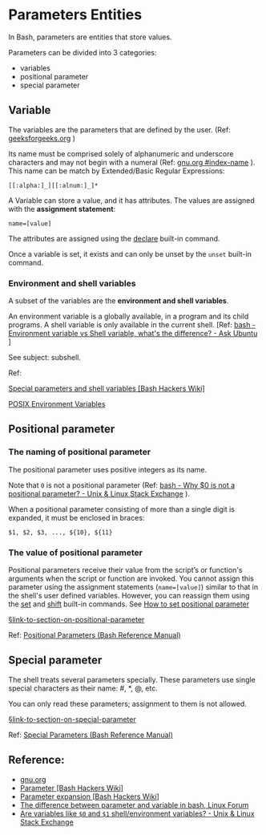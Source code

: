 # Parameters Entities



In Bash, parameters are entities that store values.

Parameters can be divided into 3 categories:

- variables
- positional parameter
- special parameter





## Variable 

The variables are the parameters that are defined by the user.  (Ref: [geeksforgeeks.org](https://www.geeksforgeeks.org/shell-script-to-demonstrate-special-parameters-with-example/) )

Its name must be comprised solely of alphanumeric and underscore characters and may not begin with a numeral (Ref:  [gnu.org #index-name](https://www.gnu.org/software/bash/manual/html_node/Definitions.html#index-name) ). This name can be match by Extended/Basic Regular Expressions:
```
[[:alpha:]_][[:alnum:]_]*
```

A Variable can store a value, and it has attributes. The values are assigned with the **assignment statement**:

```
name=[value]
```
The attributes are assigned using the [declare](https://www.gnu.org/software/bash/manual/html_node/Bash-Builtins.html#index-declare)  built-in command.

Once a variable is set, it exists and can only be unset by the `unset` built-in command.




### Environment and shell variables

A subset of the variables are the **environment and shell variables**. 

An environment variable is a globally available, in a program and its child programs. A shell variable is only available in the current shell.  [Ref: [bash - Environment variable vs Shell variable, what's the difference? - Ask Ubuntu](https://askubuntu.com/questions/26318/environment-variable-vs-shell-variable-whats-the-difference) ]

See subject: subshell.

Ref: 

[Special parameters and shell variables [Bash Hackers Wiki]](https://web.archive.org/web/20230315082027/https://wiki.bash-hackers.org/syntax/shellvars#shell_variables) 

[POSIX Environment Variables](https://pubs.opengroup.org/onlinepubs/009695399/basedefs/xbd_chap08.html) 



## Positional parameter

### The naming of positional parameter
The positional parameter uses positive integers as its name. 

Note that `0` is not a positional parameter (Ref: [bash - Why $0 is not a positional parameter? - Unix & Linux Stack Exchange](https://unix.stackexchange.com/questions/412707/why-0-is-not-a-positional-parameter) ).

When a positional parameter consisting of more than a single digit is expanded, it must be enclosed in braces:
```
$1, $2, $3, ..., ${10}, ${11}
```

### The value of positional parameter

Positional parameters receive their value from the script’s or function's arguments when the script or function are invoked. You cannot assign this parameter using the assignment statements (`name=[value]`) similar to that in the shell's user defined variables. However, you can reassign them using the [set](https://www.gnu.org/software/bash/manual/bash.html#index-set) and [shift](https://www.gnu.org/software/bash/manual/bash.html#index-shift) built-in commands. See [How to set positional parameter](./positional-parameter/ipynb--how-to-set-positional-parameter/index.ipynb)

[§link-to-section-on-positional-parameter](./positional-parameter/README.md)

Ref:  [Positional Parameters (Bash Reference Manual)](https://www.gnu.org/software/bash/manual/html_node/Positional-Parameters.html) 


## Special parameter

The shell treats several parameters specially. These parameters use single special characters as their name: #, *, @, etc.

You can only read these parameters; assignment to them is not allowed.

[§link-to-section-on-special-parameter](./special-parameters/README.md)

Ref: [Special Parameters (Bash Reference Manual)](https://www.gnu.org/software/bash/manual/html_node/Special-Parameters.html) 




## Reference:

-  [gnu.org](https://www.gnu.org/software/bash/manual/bash.html#Shell-Parameters)
-  [Parameter [Bash Hackers Wiki]](https://web.archive.org/web/20230316102937/https://wiki.bash-hackers.org/dict/terms/parameter) 
-  [Parameter expansion [Bash Hackers Wiki]](https://web.archive.org/web/20230408142504/https://wiki.bash-hackers.org/syntax/pe) 
- [The difference between parameter and variable in bash, Linux Forum](https://forum.linuxconfig.org/t/the-difference-between-parameter-and-variable-in-bash/1009)
-  [Are variables like `$0` and `$1` shell/environment variables? - Unix & Linux Stack Exchange](https://unix.stackexchange.com/questions/400467/are-variables-like-0-and-1-shell-environment-variables#:~:text=In%20short%2C%20the%20main%20distinction,the%20command%20and%20they%20change.) 
